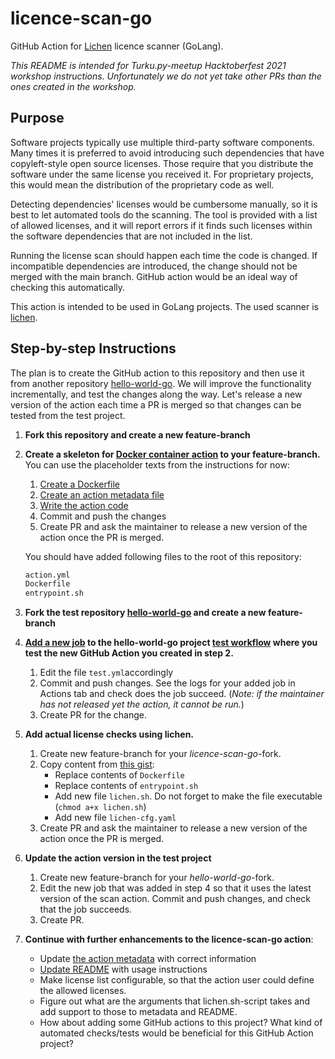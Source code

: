 # licence-scan-go

GitHub Action for [Lichen](https://github.com/uw-labs/lichen) licence scanner (GoLang).

_This README is intended for Turku.py-meetup Hacktoberfest 2021 workshop instructions. Unfortunately we do not yet take other PRs than the ones created in the workshop._

## Purpose

Software projects typically use multiple third-party software components. Many times it is preferred to avoid introducing such dependencies that have copyleft-style open source licenses. Those require that you distribute the software under the same license you received it. For proprietary projects, this would mean the distribution of the proprietary code as well.

Detecting dependencies' licenses would be cumbersome manually, so it is best to let automated tools do the scanning. The tool is provided with a list of allowed licenses, and it will report errors if it finds such licenses within the software dependencies that are not included in the list.

Running the license scan should happen each time the code is changed. If incompatible dependencies are introduced, the change should not be merged with the main branch. GitHub action would be an ideal way of checking this automatically.

This action is intended to be used in GoLang projects. The used scanner is [lichen](https://github.com/uw-labs/lichen).

## Step-by-step Instructions

The plan is to create the GitHub action to this repository and then use it from another repository [hello-world-go](https://github.com/lauravuo/hello-world-go). We will improve the functionality incrementally, and test the changes along the way. Let's release a new version of the action each time a PR is merged so that changes can be tested from the test project.

1. **Fork this repository and create a new feature-branch**

1. **Create a skeleton for [Docker container action](https://docs.github.com/en/actions/creating-actions/creating-a-docker-container-action) to your feature-branch.** You can use the placeholder texts from the instructions for now:

   1. [Create a Dockerfile](https://docs.github.com/en/actions/creating-actions/creating-a-docker-container-action#creating-a-dockerfile)
   1. [Create an action metadata file](https://docs.github.com/en/actions/creating-actions/creating-a-docker-container-action#creating-an-action-metadata-file)
   1. [Write the action code](https://docs.github.com/en/actions/creating-actions/creating-a-docker-container-action#writing-the-action-code)
   1. Commit and push the changes
   1. Create PR and ask the maintainer to release a new version of the action once the PR is merged.

   You should have added following files to the root of this repository:

   ```bash
   action.yml
   Dockerfile
   entrypoint.sh
   ```

1. **Fork the test repository [hello-world-go](https://github.com/lauravuo/hello-world-go) and create a new feature-branch**

1. **[Add a new job](https://docs.github.com/en/actions/creating-actions/creating-a-docker-container-action#example-using-a-public-action) to the hello-world-go project [test workflow](https://github.com/lauravuo/hello-world-go/blob/main/.github/workflows/test.yml) where you test the new GitHub Action you created in step 2.**
   1. Edit the file `test.yml`accordingly
   1. Commit and push changes. See the logs for your added job in Actions tab and check does the job succeed. (_Note: if the maintainer has not released yet the action, it cannot be run._)
   1. Create PR for the change.
1. **Add actual license checks using lichen.**
   1. Create new feature-branch for your _licence-scan-go_-fork.
   1. Copy content from [this gist](https://gist.github.com/lauravuo/76d675136e1066cf4cab01af04fd9776):
      - Replace contents of `Dockerfile`
      - Replace contents of `entrypoint.sh`
      - Add new file `lichen.sh`. Do not forget to make the file executable (`chmod a+x lichen.sh`)
      - Add new file `lichen-cfg.yaml`
   1. Create PR and ask the maintainer to release a new version of the action once the PR is merged.
1. **Update the action version in the test project**
   1. Create new feature-branch for your _hello-world-go_-fork.
   1. Edit the new job that was added in step 4 so that it uses the latest version of the scan action. Commit and push changes, and check that the job succeeds.
   1. Create PR.
1. **Continue with further enhancements to the licence-scan-go action**:
   - Update [the action metadata](https://docs.github.com/en/actions/creating-actions/metadata-syntax-for-github-actions) with correct information
   - [Update README](https://docs.github.com/en/actions/creating-actions/creating-a-docker-container-action#creating-a-readme) with usage instructions
   - Make license list configurable, so that the action user could define the allowed licenses.
   - Figure out what are the arguments that lichen.sh-script takes and add support to those to metadata and README.
   - How about adding some GitHub actions to this project? What kind of automated checks/tests would be beneficial for this GitHub Action project?
